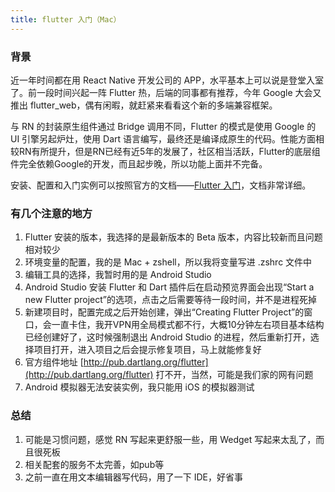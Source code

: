 ```yaml
---
title: flutter 入门（Mac）
---
```


### 背景

近一年时间都在用 React Native 开发公司的 APP，水平基本上可以说是登堂入室了。前一段时间兴起一阵 Flutter 热，后端的同事都有推荐，今年 Google 大会又推出 flutter_web，偶有闲暇，就赶紧来看看这个新的多端兼容框架。

与 RN 的封装原生组件通过 Bridge 调用不同，Flutter 的模式是使用 Google 的 UI 引擎另起炉灶，使用 Dart 语言编写，最终还是编译成原生的代码。性能方面相较RN有所提升，但是RN已经有近5年的发展了，社区相当活跃，Flutter的底层组件完全依赖Google的开发，而且起步晚，所以功能上面并不完备。

安装、配置和入门实例可以按照官方的文档——[Flutter 入门](https://flutterchina.club/get-started/)，文档非常详细。

### 有几个注意的地方

1. Flutter 安装的版本，我选择的是最新版本的 Beta 版本，内容比较新而且问题相对较少
2. 环境变量的配置，我的是 Mac + zshell，所以我将变量写进 .zshrc 文件中
3. 编辑工具的选择，我暂时用的是 Android Studio
4. Android Studio 安装 Flutter 和 Dart 插件后在启动预览界面会出现“Start a new Flutter project”的选项，点击之后需要等待一段时间，并不是进程死掉
5. 新建项目时，配置完成之后开始创建，弹出“Creating Flutter Project”的窗口，会一直卡住，我开VPN用全局模式都不行，大概10分钟左右项目基本结构已经创建好了，这时候强制退出 Android Studio 的进程，然后重新打开，选择项目打开，进入项目之后会提示修复项目，马上就能修复好
6. 官方组件地址 [http://pub.dartlang.org/flutter](http://pub.dartlang.org/flutter) 打不开，当然，可能是我们家的网有问题
7. Android 模拟器无法安装实例，我只能用 iOS 的模拟器测试

### 总结

1. 可能是习惯问题，感觉 RN 写起来更舒服一些，用 Wedget 写起来太乱了，而且很死板
2. 相关配套的服务不太完善，如pub等
3. 之前一直在用文本编辑器写代码，用了一下 IDE，好省事